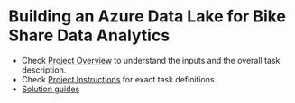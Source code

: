 # Building an Azure Data Lake for Bike Share Data Analytics

- Check [Project Overview](./Project%20overview.md) to understand the inputs and the overall task description.
- Check [Project Instructions](./Project%20instructions.md) for exact task definitions.
- [Solution guides](./solutions/Task1.md)